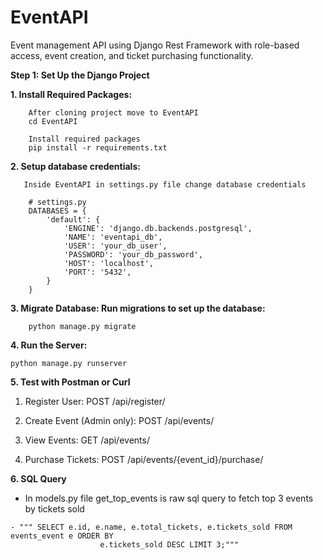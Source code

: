 # EventAPI
Event management API using Django Rest Framework with role-based access, event creation, and ticket purchasing functionality.

**Step 1: Set Up the Django Project**

  **1. Install Required Packages:**
  
        After cloning project move to EventAPI
        cd EventAPI
        
        Install required packages
        pip install -r requirements.txt

**2. Setup database credentials:**

       Inside EventAPI in settings.py file change database credentials
        
        # settings.py
        DATABASES = {
            'default': {
                'ENGINE': 'django.db.backends.postgresql',
                'NAME': 'eventapi_db',
                'USER': 'your_db_user',
                'PASSWORD': 'your_db_password',
                'HOST': 'localhost',
                'PORT': '5432',
            }
        }
**3. Migrate Database: Run migrations to set up the database:**

        python manage.py migrate

**4. Run the Server:**
 
    python manage.py runserver

**5. Test with Postman or Curl**

1. Register User: POST /api/register/

2. Create Event (Admin only): POST /api/events/

3. View Events: GET /api/events/

4. Purchase Tickets: POST /api/events/{event_id}/purchase/

**6. SQL Query**
  
   - In models.py file get_top_events is raw sql query to fetch top 3 events by tickets sold

    - """ SELECT e.id, e.name, e.total_tickets, e.tickets_sold FROM events_event e ORDER BY 
                        e.tickets_sold DESC LIMIT 3;"""